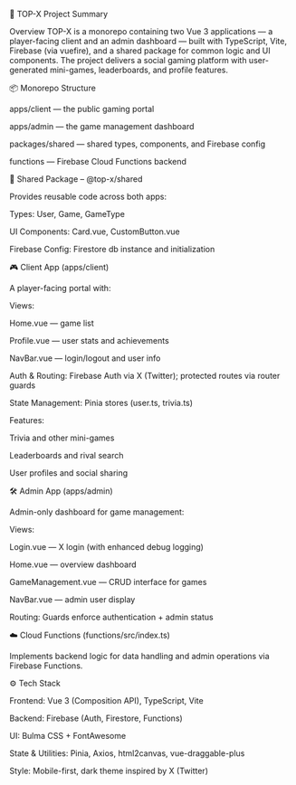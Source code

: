 🧩 TOP-X Project Summary

Overview
TOP-X is a monorepo containing two Vue 3 applications — a player-facing client and an admin dashboard — built with TypeScript, Vite, Firebase (via vuefire), and a shared package for common logic and UI components.
The project delivers a social gaming platform with user-generated mini-games, leaderboards, and profile features.

📦 Monorepo Structure

apps/client — the public gaming portal

apps/admin — the game management dashboard

packages/shared — shared types, components, and Firebase config

functions — Firebase Cloud Functions backend

🔗 Shared Package – @top-x/shared

Provides reusable code across both apps:

Types: User, Game, GameType

UI Components: Card.vue, CustomButton.vue

Firebase Config: Firestore db instance and initialization

🎮 Client App (apps/client)

A player-facing portal with:

Views:

Home.vue — game list

Profile.vue — user stats and achievements

NavBar.vue — login/logout and user info

Auth & Routing: Firebase Auth via X (Twitter); protected routes via router guards

State Management: Pinia stores (user.ts, trivia.ts)

Features:

Trivia and other mini-games

Leaderboards and rival search

User profiles and social sharing

🛠 Admin App (apps/admin)

Admin-only dashboard for game management:

Views:

Login.vue — X login (with enhanced debug logging)

Home.vue — overview dashboard

GameManagement.vue — CRUD interface for games

NavBar.vue — admin user display

Routing: Guards enforce authentication + admin status

☁️ Cloud Functions (functions/src/index.ts)

Implements backend logic for data handling and admin operations via Firebase Functions.

⚙️ Tech Stack

Frontend: Vue 3 (Composition API), TypeScript, Vite

Backend: Firebase (Auth, Firestore, Functions)

UI: Bulma CSS + FontAwesome

State & Utilities: Pinia, Axios, html2canvas, vue-draggable-plus

Style: Mobile-first, dark theme inspired by X (Twitter)